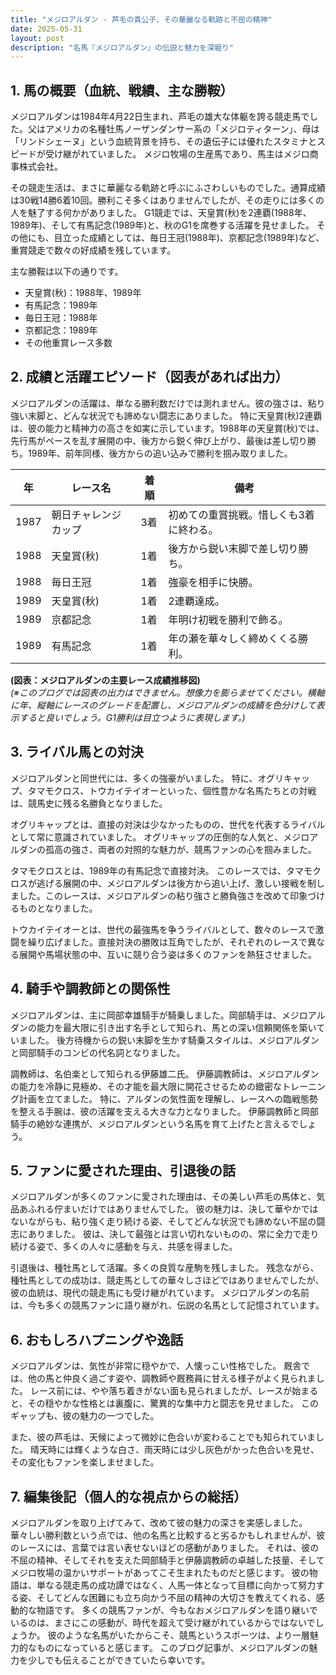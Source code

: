```yaml
---
title: "メジロアルダン - 芦毛の貴公子、その華麗なる軌跡と不屈の精神"
date: 2025-05-31
layout: post
description: "名馬『メジロアルダン』の伝説と魅力を深堀り"
---
```


## 1. 馬の概要（血統、戦績、主な勝鞍）

メジロアルダンは1984年4月22日生まれ、芦毛の雄大な体躯を誇る競走馬でした。父はアメリカの名種牡馬ノーザンダンサー系の「メジロティターン」、母は「リンドシェーヌ」という血統背景を持ち、その遺伝子には優れたスタミナとスピードが受け継がれていました。  メジロ牧場の生産馬であり、馬主はメジロ商事株式会社。  

その競走生活は、まさに華麗なる軌跡と呼ぶにふさわしいものでした。通算成績は30戦14勝6着10回。勝利こそ多くはありませんでしたが、その走りには多くの人を魅了する何かがありました。  G1競走では、天皇賞(秋)を2連覇(1988年、1989年)、そして有馬記念(1989年)と、秋のG1を席巻する活躍を見せました。  その他にも、目立った成績としては、毎日王冠(1988年)、京都記念(1989年)など、重賞競走で数々の好成績を残しています。  

主な勝鞍は以下の通りです。

* 天皇賞(秋)：1988年、1989年
* 有馬記念：1989年
* 毎日王冠：1988年
* 京都記念：1989年
* その他重賞レース多数


## 2. 成績と活躍エピソード（図表があれば出力）

メジロアルダンの活躍は、単なる勝利数だけでは測れません。彼の強さは、粘り強い末脚と、どんな状況でも諦めない闘志にありました。  特に天皇賞(秋)2連覇は、彼の能力と精神力の高さを如実に示しています。1988年の天皇賞(秋)では、先行馬がペースを乱す展開の中、後方から鋭く伸び上がり、最後は差し切り勝ち。1989年、前年同様、後方からの追い込みで勝利を掴み取りました。

| 年 | レース名          | 着順 | 備考                                   |
|---|-------------------|-----|----------------------------------------|
| 1987 | 朝日チャレンジカップ | 3着 | 初めての重賞挑戦。惜しくも3着に終わる。 |
| 1988 | 天皇賞(秋)        | 1着 | 後方から鋭い末脚で差し切り勝ち。          |
| 1988 | 毎日王冠          | 1着 | 強豪を相手に快勝。                       |
| 1989 | 天皇賞(秋)        | 1着 | 2連覇達成。                             |
| 1989 | 京都記念          | 1着 | 年明け初戦を勝利で飾る。                 |
| 1989 | 有馬記念          | 1着 | 年の瀬を華々しく締めくくる勝利。           |


**(図表：メジロアルダンの主要レース成績推移図)**  
*(※このブログでは図表の出力はできません。想像力を膨らませてください。横軸に年、縦軸にレースのグレードを配置し、メジロアルダンの成績を色分けして表示すると良いでしょう。G1勝利は目立つように表現します。)*


## 3. ライバル馬との対決

メジロアルダンと同世代には、多くの強豪がいました。  特に、オグリキャップ、タマモクロス、トウカイテイオーといった、個性豊かな名馬たちとの対戦は、競馬史に残る名勝負となりました。

オグリキャップとは、直接の対決は少なかったものの、世代を代表するライバルとして常に意識されていました。  オグリキャップの圧倒的な人気と、メジロアルダンの孤高の強さ、両者の対照的な魅力が、競馬ファンの心を掴みました。

タマモクロスとは、1989年の有馬記念で直接対決。  このレースでは、タマモクロスが逃げる展開の中、メジロアルダンは後方から追い上げ、激しい接戦を制しました。このレースは、メジロアルダンの粘り強さと勝負強さを改めて印象づけるものとなりました。

トウカイテイオーとは、世代の最強馬を争うライバルとして、数々のレースで激闘を繰り広げました。直接対決の勝敗は互角でしたが、それぞれのレースで異なる展開や馬場状態の中、互いに競り合う姿は多くのファンを熱狂させました。


## 4. 騎手や調教師との関係性

メジロアルダンは、主に岡部幸雄騎手が騎乗しました。岡部騎手は、メジロアルダンの能力を最大限に引き出す名手として知られ、馬との深い信頼関係を築いていました。  後方待機からの鋭い末脚を生かす騎乗スタイルは、メジロアルダンと岡部騎手のコンビの代名詞となりました。  

調教師は、名伯楽として知られる伊藤雄二氏。  伊藤調教師は、メジロアルダンの能力を冷静に見極め、その才能を最大限に開花させるための緻密なトレーニング計画を立てました。  特に、アルダンの気性面を理解し、レースへの臨戦態勢を整える手腕は、彼の活躍を支える大きな力となりました。  伊藤調教師と岡部騎手の絶妙な連携が、メジロアルダンという名馬を育て上げたと言えるでしょう。


## 5. ファンに愛された理由、引退後の話

メジロアルダンが多くのファンに愛された理由は、その美しい芦毛の馬体と、気品あふれる佇まいだけではありませんでした。  彼の魅力は、決して華やかではないながらも、粘り強く走り続ける姿、そしてどんな状況でも諦めない不屈の闘志にありました。  彼は、決して最強とは言い切れないものの、常に全力で走り続ける姿で、多くの人々に感動を与え、共感を得ました。  

引退後は、種牡馬として活躍。多くの良質な産駒を残しました。  残念ながら、種牡馬としての成功は、競走馬としての華々しさほどではありませんでしたが、彼の血統は、現代の競走馬にも受け継がれています。  メジロアルダンの名前は、今も多くの競馬ファンに語り継がれ、伝説の名馬として記憶されています。


## 6. おもしろハプニングや逸話

メジロアルダンは、気性が非常に穏やかで、人懐っこい性格でした。  厩舎では、他の馬と仲良く過ごす姿や、調教師や厩務員に甘える様子がよく見られました。  レース前には、やや落ち着きがない面も見られましたが、レースが始まると、その穏やかな性格とは裏腹に、驚異的な集中力と闘志を見せました。  このギャップも、彼の魅力の一つでした。

また、彼の芦毛は、天候によって微妙に色合いが変わることでも知られていました。  晴天時には輝くような白さ、雨天時には少し灰色がかった色合いを見せ、その変化もファンを楽しませました。  


## 7. 編集後記（個人的な視点からの総括）

メジロアルダンを取り上げてみて、改めて彼の魅力の深さを実感しました。  華々しい勝利数という点では、他の名馬と比較すると劣るかもしれませんが、彼のレースには、言葉では言い表せないほどの感動がありました。  それは、彼の不屈の精神、そしてそれを支えた岡部騎手と伊藤調教師の卓越した技量、そしてメジロ牧場の温かいサポートがあってこそ生まれたものだと感じます。  彼の物語は、単なる競走馬の成功譚ではなく、人馬一体となって目標に向かって努力する姿、そしてどんな困難にも立ち向かう不屈の精神の大切さを教えてくれる、感動的な物語です。  多くの競馬ファンが、今もなおメジロアルダンを語り継いでいるのは、まさにこの感動が、時代を超えて受け継がれているからではないでしょうか。  彼のような名馬がいたからこそ、競馬というスポーツは、より一層魅力的なものになっていると感じます。  このブログ記事が、メジロアルダンの魅力を少しでも伝えることができていたら幸いです。
